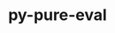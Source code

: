 ---
title: "py-pure-eval"
layout: cache
categories: [package, develop]
meta: {"versions": ["0.2.2"], "compilers": ["gcc@=11.1.0", "gcc@=11.4.0", "gcc@=9.4.0", "oneapi@=2024.0.0"], "oss": ["ubuntu20.04", "ubuntu22.04"], "platforms": ["linux"], "targets": ["neoverse_v1", "neoverse_v2", "ppc64le", "x86_64_v3"], "stacks": ["data-vis-sdk", "e4s", "e4s-neoverse-v2", "e4s-neoverse_v1", "e4s-oneapi", "e4s-power", "root"], "num_specs": 110, "num_specs_by_stack": {"root": 110, "e4s-power": 12, "data-vis-sdk": 10, "e4s-neoverse_v1": 10, "e4s-neoverse-v2": 12, "e4s": 24, "e4s-oneapi": 18}}
spec_details: [{"hash": "andh4ea77be4edgoxae3jz3a4yyzotce", "compiler": "gcc@=9.4.0", "versions": ["0.2.2"], "os": "ubuntu20.04", "platform": "linux", "target": "ppc64le", "variants": ["build_system=python_pip"], "stacks": ["root"], "size": "-", "tarball": "https://binaries.spack.io/develop/build_cache/linux-ubuntu20.04-ppc64le/gcc-9.4.0/py-pure-eval-0.2.2/linux-ubuntu20.04-ppc64le-gcc-9.4.0-py-pure-eval-0.2.2-andh4ea77be4edgoxae3jz3a4yyzotce.spack"}, {"hash": "hvs2ukcd5xhs7zqnqqlivwqkny4tekdb", "compiler": "gcc@=9.4.0", "versions": ["0.2.2"], "os": "ubuntu20.04", "platform": "linux", "target": "ppc64le", "variants": ["build_system=python_pip"], "stacks": ["root"], "size": "-", "tarball": "https://binaries.spack.io/develop/build_cache/linux-ubuntu20.04-ppc64le/gcc-9.4.0/py-pure-eval-0.2.2/linux-ubuntu20.04-ppc64le-gcc-9.4.0-py-pure-eval-0.2.2-hvs2ukcd5xhs7zqnqqlivwqkny4tekdb.spack"}, {"hash": "gyzafxsutiqauaqdiqutytygmgd2e4px", "compiler": "gcc@=9.4.0", "versions": ["0.2.2"], "os": "ubuntu20.04", "platform": "linux", "target": "ppc64le", "variants": ["build_system=python_pip"], "stacks": ["e4s-power", "root"], "size": "-", "tarball": "https://binaries.spack.io/develop/build_cache/linux-ubuntu20.04-ppc64le/gcc-9.4.0/py-pure-eval-0.2.2/linux-ubuntu20.04-ppc64le-gcc-9.4.0-py-pure-eval-0.2.2-gyzafxsutiqauaqdiqutytygmgd2e4px.spack"}, {"hash": "vsa35qowqzxswzwtxanofyqlc6q6x4zj", "compiler": "gcc@=9.4.0", "versions": ["0.2.2"], "os": "ubuntu20.04", "platform": "linux", "target": "ppc64le", "variants": ["build_system=python_pip"], "stacks": ["e4s-power", "root"], "size": "-", "tarball": "https://binaries.spack.io/develop/build_cache/linux-ubuntu20.04-ppc64le/gcc-9.4.0/py-pure-eval-0.2.2/linux-ubuntu20.04-ppc64le-gcc-9.4.0-py-pure-eval-0.2.2-vsa35qowqzxswzwtxanofyqlc6q6x4zj.spack"}, {"hash": "d7ejseso2rtu7r2chuy23ysksx5f5y3n", "compiler": "gcc@=9.4.0", "versions": ["0.2.2"], "os": "ubuntu20.04", "platform": "linux", "target": "ppc64le", "variants": ["build_system=python_pip"], "stacks": ["e4s-power", "root"], "size": "-", "tarball": "https://binaries.spack.io/develop/build_cache/linux-ubuntu20.04-ppc64le/gcc-9.4.0/py-pure-eval-0.2.2/linux-ubuntu20.04-ppc64le-gcc-9.4.0-py-pure-eval-0.2.2-d7ejseso2rtu7r2chuy23ysksx5f5y3n.spack"}, {"hash": "b4jbxnuywmiodvjos4tojwcwyltpw23f", "compiler": "gcc@=9.4.0", "versions": ["0.2.2"], "os": "ubuntu20.04", "platform": "linux", "target": "ppc64le", "variants": ["build_system=python_pip"], "stacks": ["root"], "size": "-", "tarball": "https://binaries.spack.io/develop/build_cache/linux-ubuntu20.04-ppc64le/gcc-9.4.0/py-pure-eval-0.2.2/linux-ubuntu20.04-ppc64le-gcc-9.4.0-py-pure-eval-0.2.2-b4jbxnuywmiodvjos4tojwcwyltpw23f.spack"}, {"hash": "7gbeqlu4wf3uya5rceqyanrdedb4mviw", "compiler": "gcc@=9.4.0", "versions": ["0.2.2"], "os": "ubuntu20.04", "platform": "linux", "target": "ppc64le", "variants": ["build_system=python_pip"], "stacks": ["e4s-power", "root"], "size": "-", "tarball": "https://binaries.spack.io/develop/build_cache/linux-ubuntu20.04-ppc64le/gcc-9.4.0/py-pure-eval-0.2.2/linux-ubuntu20.04-ppc64le-gcc-9.4.0-py-pure-eval-0.2.2-7gbeqlu4wf3uya5rceqyanrdedb4mviw.spack"}, {"hash": "5rt6scznrzqsiz6tv7l3oecaoeiyavv2", "compiler": "gcc@=9.4.0", "versions": ["0.2.2"], "os": "ubuntu20.04", "platform": "linux", "target": "ppc64le", "variants": ["build_system=python_pip"], "stacks": ["e4s-power", "root"], "size": "-", "tarball": "https://binaries.spack.io/develop/build_cache/linux-ubuntu20.04-ppc64le/gcc-9.4.0/py-pure-eval-0.2.2/linux-ubuntu20.04-ppc64le-gcc-9.4.0-py-pure-eval-0.2.2-5rt6scznrzqsiz6tv7l3oecaoeiyavv2.spack"}, {"hash": "vjtslucfd7wqynsrmn66iqqfd37hnbhe", "compiler": "gcc@=9.4.0", "versions": ["0.2.2"], "os": "ubuntu20.04", "platform": "linux", "target": "ppc64le", "variants": ["build_system=python_pip"], "stacks": ["e4s-power", "root"], "size": "-", "tarball": "https://binaries.spack.io/develop/build_cache/linux-ubuntu20.04-ppc64le/gcc-9.4.0/py-pure-eval-0.2.2/linux-ubuntu20.04-ppc64le-gcc-9.4.0-py-pure-eval-0.2.2-vjtslucfd7wqynsrmn66iqqfd37hnbhe.spack"}, {"hash": "ff2zj46t7e4vc2jtytk2f7x2dnin4im3", "compiler": "gcc@=9.4.0", "versions": ["0.2.2"], "os": "ubuntu20.04", "platform": "linux", "target": "ppc64le", "variants": ["build_system=python_pip"], "stacks": ["root"], "size": "-", "tarball": "https://binaries.spack.io/develop/build_cache/linux-ubuntu20.04-ppc64le/gcc-9.4.0/py-pure-eval-0.2.2/linux-ubuntu20.04-ppc64le-gcc-9.4.0-py-pure-eval-0.2.2-ff2zj46t7e4vc2jtytk2f7x2dnin4im3.spack"}, {"hash": "4nkoaidej7kzgimdhfknzarcosirmzwa", "compiler": "gcc@=9.4.0", "versions": ["0.2.2"], "os": "ubuntu20.04", "platform": "linux", "target": "ppc64le", "variants": ["build_system=python_pip"], "stacks": ["e4s-power", "root"], "size": "-", "tarball": "https://binaries.spack.io/develop/build_cache/linux-ubuntu20.04-ppc64le/gcc-9.4.0/py-pure-eval-0.2.2/linux-ubuntu20.04-ppc64le-gcc-9.4.0-py-pure-eval-0.2.2-4nkoaidej7kzgimdhfknzarcosirmzwa.spack"}, {"hash": "x435fgbqe5hyetahu2qzf3neajquhrp4", "compiler": "gcc@=9.4.0", "versions": ["0.2.2"], "os": "ubuntu20.04", "platform": "linux", "target": "ppc64le", "variants": ["build_system=python_pip"], "stacks": ["e4s-power", "root"], "size": "-", "tarball": "https://binaries.spack.io/develop/build_cache/linux-ubuntu20.04-ppc64le/gcc-9.4.0/py-pure-eval-0.2.2/linux-ubuntu20.04-ppc64le-gcc-9.4.0-py-pure-eval-0.2.2-x435fgbqe5hyetahu2qzf3neajquhrp4.spack"}, {"hash": "cdbnpoignw46evmpx3qocvpnh2ar7r4p", "compiler": "gcc@=9.4.0", "versions": ["0.2.2"], "os": "ubuntu20.04", "platform": "linux", "target": "ppc64le", "variants": ["build_system=python_pip"], "stacks": ["e4s-power", "root"], "size": "-", "tarball": "https://binaries.spack.io/develop/build_cache/linux-ubuntu20.04-ppc64le/gcc-9.4.0/py-pure-eval-0.2.2/linux-ubuntu20.04-ppc64le-gcc-9.4.0-py-pure-eval-0.2.2-cdbnpoignw46evmpx3qocvpnh2ar7r4p.spack"}, {"hash": "zi5em654ahkpfueu5s6mifq4xwgw7msf", "compiler": "gcc@=9.4.0", "versions": ["0.2.2"], "os": "ubuntu20.04", "platform": "linux", "target": "ppc64le", "variants": ["build_system=python_pip"], "stacks": ["e4s-power", "root"], "size": "-", "tarball": "https://binaries.spack.io/develop/build_cache/linux-ubuntu20.04-ppc64le/gcc-9.4.0/py-pure-eval-0.2.2/linux-ubuntu20.04-ppc64le-gcc-9.4.0-py-pure-eval-0.2.2-zi5em654ahkpfueu5s6mifq4xwgw7msf.spack"}, {"hash": "dga55i2fbmba6jkmgkbcwn5s3msfwryx", "compiler": "gcc@=9.4.0", "versions": ["0.2.2"], "os": "ubuntu20.04", "platform": "linux", "target": "ppc64le", "variants": ["build_system=python_pip"], "stacks": ["e4s-power", "root"], "size": "-", "tarball": "https://binaries.spack.io/develop/build_cache/linux-ubuntu20.04-ppc64le/gcc-9.4.0/py-pure-eval-0.2.2/linux-ubuntu20.04-ppc64le-gcc-9.4.0-py-pure-eval-0.2.2-dga55i2fbmba6jkmgkbcwn5s3msfwryx.spack"}, {"hash": "apguiwwbkbs7bz6vvxb6kzvj5mgppezl", "compiler": "gcc@=9.4.0", "versions": ["0.2.2"], "os": "ubuntu20.04", "platform": "linux", "target": "ppc64le", "variants": ["build_system=python_pip"], "stacks": ["e4s-power", "root"], "size": "-", "tarball": "https://binaries.spack.io/develop/build_cache/linux-ubuntu20.04-ppc64le/gcc-9.4.0/py-pure-eval-0.2.2/linux-ubuntu20.04-ppc64le-gcc-9.4.0-py-pure-eval-0.2.2-apguiwwbkbs7bz6vvxb6kzvj5mgppezl.spack"}, {"hash": "6a3ddtvgahcqtx5fsmkuqfmbfymsyxzn", "compiler": "gcc@=9.4.0", "versions": ["0.2.2"], "os": "ubuntu20.04", "platform": "linux", "target": "ppc64le", "variants": ["build_system=python_pip"], "stacks": ["root"], "size": "-", "tarball": "https://binaries.spack.io/develop/build_cache/linux-ubuntu20.04-ppc64le/gcc-9.4.0/py-pure-eval-0.2.2/linux-ubuntu20.04-ppc64le-gcc-9.4.0-py-pure-eval-0.2.2-6a3ddtvgahcqtx5fsmkuqfmbfymsyxzn.spack"}, {"hash": "dnzzgqiux2islv57jo2z2hl7f7nt6kri", "compiler": "gcc@=9.4.0", "versions": ["0.2.2"], "os": "ubuntu20.04", "platform": "linux", "target": "ppc64le", "variants": ["build_system=python_pip"], "stacks": ["root"], "size": "-", "tarball": "https://binaries.spack.io/develop/build_cache/linux-ubuntu20.04-ppc64le/gcc-9.4.0/py-pure-eval-0.2.2/linux-ubuntu20.04-ppc64le-gcc-9.4.0-py-pure-eval-0.2.2-dnzzgqiux2islv57jo2z2hl7f7nt6kri.spack"}, {"hash": "h72ziguegt4kho7datvpyx2w66emlbjv", "compiler": "gcc@=11.1.0", "versions": ["0.2.2"], "os": "ubuntu20.04", "platform": "linux", "target": "x86_64_v3", "variants": ["build_system=python_pip"], "stacks": ["root"], "size": "-", "tarball": "https://binaries.spack.io/develop/build_cache/linux-ubuntu20.04-x86_64_v3/gcc-11.1.0/py-pure-eval-0.2.2/linux-ubuntu20.04-x86_64_v3-gcc-11.1.0-py-pure-eval-0.2.2-h72ziguegt4kho7datvpyx2w66emlbjv.spack"}, {"hash": "yeynlpclxxz3ufpd4vdg2lbg56ycfapf", "compiler": "gcc@=11.1.0", "versions": ["0.2.2"], "os": "ubuntu20.04", "platform": "linux", "target": "x86_64_v3", "variants": ["build_system=python_pip"], "stacks": ["data-vis-sdk", "root"], "size": "-", "tarball": "https://binaries.spack.io/develop/build_cache/linux-ubuntu20.04-x86_64_v3/gcc-11.1.0/py-pure-eval-0.2.2/linux-ubuntu20.04-x86_64_v3-gcc-11.1.0-py-pure-eval-0.2.2-yeynlpclxxz3ufpd4vdg2lbg56ycfapf.spack"}, {"hash": "e5fisexwzqkatdu6asxbsy7nfscmofno", "compiler": "gcc@=11.1.0", "versions": ["0.2.2"], "os": "ubuntu20.04", "platform": "linux", "target": "x86_64_v3", "variants": ["build_system=python_pip"], "stacks": ["data-vis-sdk", "root"], "size": "-", "tarball": "https://binaries.spack.io/develop/build_cache/linux-ubuntu20.04-x86_64_v3/gcc-11.1.0/py-pure-eval-0.2.2/linux-ubuntu20.04-x86_64_v3-gcc-11.1.0-py-pure-eval-0.2.2-e5fisexwzqkatdu6asxbsy7nfscmofno.spack"}, {"hash": "tld5hhmznwjr6ohnebyw3mcdmw4wucru", "compiler": "gcc@=11.1.0", "versions": ["0.2.2"], "os": "ubuntu20.04", "platform": "linux", "target": "x86_64_v3", "variants": ["build_system=python_pip"], "stacks": ["data-vis-sdk", "root"], "size": "-", "tarball": "https://binaries.spack.io/develop/build_cache/linux-ubuntu20.04-x86_64_v3/gcc-11.1.0/py-pure-eval-0.2.2/linux-ubuntu20.04-x86_64_v3-gcc-11.1.0-py-pure-eval-0.2.2-tld5hhmznwjr6ohnebyw3mcdmw4wucru.spack"}, {"hash": "bd5maamwqug53ft3hzwvozojm37mdt4u", "compiler": "gcc@=11.1.0", "versions": ["0.2.2"], "os": "ubuntu20.04", "platform": "linux", "target": "x86_64_v3", "variants": ["build_system=python_pip"], "stacks": ["data-vis-sdk", "root"], "size": "-", "tarball": "https://binaries.spack.io/develop/build_cache/linux-ubuntu20.04-x86_64_v3/gcc-11.1.0/py-pure-eval-0.2.2/linux-ubuntu20.04-x86_64_v3-gcc-11.1.0-py-pure-eval-0.2.2-bd5maamwqug53ft3hzwvozojm37mdt4u.spack"}, {"hash": "sglo4d52ssjfse5xfcvslnp7vhgmn5nn", "compiler": "gcc@=11.1.0", "versions": ["0.2.2"], "os": "ubuntu20.04", "platform": "linux", "target": "x86_64_v3", "variants": ["build_system=python_pip"], "stacks": ["root"], "size": "-", "tarball": "https://binaries.spack.io/develop/build_cache/linux-ubuntu20.04-x86_64_v3/gcc-11.1.0/py-pure-eval-0.2.2/linux-ubuntu20.04-x86_64_v3-gcc-11.1.0-py-pure-eval-0.2.2-sglo4d52ssjfse5xfcvslnp7vhgmn5nn.spack"}, {"hash": "5tm7afeygw4lrylc7j5zemodfwayee7z", "compiler": "gcc@=11.1.0", "versions": ["0.2.2"], "os": "ubuntu20.04", "platform": "linux", "target": "x86_64_v3", "variants": ["build_system=python_pip"], "stacks": ["data-vis-sdk", "root"], "size": "-", "tarball": "https://binaries.spack.io/develop/build_cache/linux-ubuntu20.04-x86_64_v3/gcc-11.1.0/py-pure-eval-0.2.2/linux-ubuntu20.04-x86_64_v3-gcc-11.1.0-py-pure-eval-0.2.2-5tm7afeygw4lrylc7j5zemodfwayee7z.spack"}, {"hash": "4v5kj7te32tqq4sspbymvsfi3jw4qr2p", "compiler": "gcc@=11.1.0", "versions": ["0.2.2"], "os": "ubuntu20.04", "platform": "linux", "target": "x86_64_v3", "variants": ["build_system=python_pip"], "stacks": ["root"], "size": "-", "tarball": "https://binaries.spack.io/develop/build_cache/linux-ubuntu20.04-x86_64_v3/gcc-11.1.0/py-pure-eval-0.2.2/linux-ubuntu20.04-x86_64_v3-gcc-11.1.0-py-pure-eval-0.2.2-4v5kj7te32tqq4sspbymvsfi3jw4qr2p.spack"}, {"hash": "mcc7zjnolvm352ql6kj347uw4s7cqzw5", "compiler": "gcc@=11.1.0", "versions": ["0.2.2"], "os": "ubuntu20.04", "platform": "linux", "target": "x86_64_v3", "variants": ["build_system=python_pip"], "stacks": ["data-vis-sdk", "root"], "size": "-", "tarball": "https://binaries.spack.io/develop/build_cache/linux-ubuntu20.04-x86_64_v3/gcc-11.1.0/py-pure-eval-0.2.2/linux-ubuntu20.04-x86_64_v3-gcc-11.1.0-py-pure-eval-0.2.2-mcc7zjnolvm352ql6kj347uw4s7cqzw5.spack"}, {"hash": "lwxdj7mdpelt2yocbgxhsbzsznt6q5sa", "compiler": "gcc@=11.1.0", "versions": ["0.2.2"], "os": "ubuntu20.04", "platform": "linux", "target": "x86_64_v3", "variants": ["build_system=python_pip"], "stacks": ["data-vis-sdk", "root"], "size": "-", "tarball": "https://binaries.spack.io/develop/build_cache/linux-ubuntu20.04-x86_64_v3/gcc-11.1.0/py-pure-eval-0.2.2/linux-ubuntu20.04-x86_64_v3-gcc-11.1.0-py-pure-eval-0.2.2-lwxdj7mdpelt2yocbgxhsbzsznt6q5sa.spack"}, {"hash": "7dclvmppkwlshe5gmmtfwqtfyhinqq7i", "compiler": "gcc@=11.1.0", "versions": ["0.2.2"], "os": "ubuntu20.04", "platform": "linux", "target": "x86_64_v3", "variants": ["build_system=python_pip"], "stacks": ["data-vis-sdk", "root"], "size": "-", "tarball": "https://binaries.spack.io/develop/build_cache/linux-ubuntu20.04-x86_64_v3/gcc-11.1.0/py-pure-eval-0.2.2/linux-ubuntu20.04-x86_64_v3-gcc-11.1.0-py-pure-eval-0.2.2-7dclvmppkwlshe5gmmtfwqtfyhinqq7i.spack"}, {"hash": "ygluqr4geagdbqj6ckzwzfzgajrsk4fl", "compiler": "gcc@=11.1.0", "versions": ["0.2.2"], "os": "ubuntu20.04", "platform": "linux", "target": "x86_64_v3", "variants": ["build_system=python_pip"], "stacks": ["root"], "size": "-", "tarball": "https://binaries.spack.io/develop/build_cache/linux-ubuntu20.04-x86_64_v3/gcc-11.1.0/py-pure-eval-0.2.2/linux-ubuntu20.04-x86_64_v3-gcc-11.1.0-py-pure-eval-0.2.2-ygluqr4geagdbqj6ckzwzfzgajrsk4fl.spack"}, {"hash": "4bc5zudnzrjlt5ar6rdnsm262lccc74u", "compiler": "gcc@=11.1.0", "versions": ["0.2.2"], "os": "ubuntu20.04", "platform": "linux", "target": "x86_64_v3", "variants": ["build_system=python_pip"], "stacks": ["root"], "size": "-", "tarball": "https://binaries.spack.io/develop/build_cache/linux-ubuntu20.04-x86_64_v3/gcc-11.1.0/py-pure-eval-0.2.2/linux-ubuntu20.04-x86_64_v3-gcc-11.1.0-py-pure-eval-0.2.2-4bc5zudnzrjlt5ar6rdnsm262lccc74u.spack"}, {"hash": "xivh45eau4v2fx7hzalwucuszbsachoq", "compiler": "gcc@=11.1.0", "versions": ["0.2.2"], "os": "ubuntu20.04", "platform": "linux", "target": "x86_64_v3", "variants": ["build_system=python_pip"], "stacks": ["root"], "size": "-", "tarball": "https://binaries.spack.io/develop/build_cache/linux-ubuntu20.04-x86_64_v3/gcc-11.1.0/py-pure-eval-0.2.2/linux-ubuntu20.04-x86_64_v3-gcc-11.1.0-py-pure-eval-0.2.2-xivh45eau4v2fx7hzalwucuszbsachoq.spack"}, {"hash": "jzt3tjjwkztst3l3t4taj3hrbo6pv5sj", "compiler": "gcc@=11.1.0", "versions": ["0.2.2"], "os": "ubuntu20.04", "platform": "linux", "target": "x86_64_v3", "variants": ["build_system=python_pip"], "stacks": ["data-vis-sdk", "root"], "size": "-", "tarball": "https://binaries.spack.io/develop/build_cache/linux-ubuntu20.04-x86_64_v3/gcc-11.1.0/py-pure-eval-0.2.2/linux-ubuntu20.04-x86_64_v3-gcc-11.1.0-py-pure-eval-0.2.2-jzt3tjjwkztst3l3t4taj3hrbo6pv5sj.spack"}, {"hash": "vewtnvxrrxbk54usvnbe4zr2gxxq6ien", "compiler": "gcc@=11.1.0", "versions": ["0.2.2"], "os": "ubuntu20.04", "platform": "linux", "target": "x86_64_v3", "variants": ["build_system=python_pip"], "stacks": ["data-vis-sdk", "root"], "size": "-", "tarball": "https://binaries.spack.io/develop/build_cache/linux-ubuntu20.04-x86_64_v3/gcc-11.1.0/py-pure-eval-0.2.2/linux-ubuntu20.04-x86_64_v3-gcc-11.1.0-py-pure-eval-0.2.2-vewtnvxrrxbk54usvnbe4zr2gxxq6ien.spack"}, {"hash": "udu6oucaxew4iotafeelf5bqdujc3s4i", "compiler": "gcc@=11.4.0", "versions": ["0.2.2"], "os": "ubuntu22.04", "platform": "linux", "target": "neoverse_v1", "variants": ["build_system=python_pip"], "stacks": ["e4s-neoverse_v1", "root"], "size": "-", "tarball": "https://binaries.spack.io/develop/build_cache/linux-ubuntu22.04-neoverse_v1/gcc-11.4.0/py-pure-eval-0.2.2/linux-ubuntu22.04-neoverse_v1-gcc-11.4.0-py-pure-eval-0.2.2-udu6oucaxew4iotafeelf5bqdujc3s4i.spack"}, {"hash": "yu7qilesn6v27h2jiandhmlywqkc5n2w", "compiler": "gcc@=11.4.0", "versions": ["0.2.2"], "os": "ubuntu22.04", "platform": "linux", "target": "neoverse_v1", "variants": ["build_system=python_pip"], "stacks": ["root"], "size": "-", "tarball": "https://binaries.spack.io/develop/build_cache/linux-ubuntu22.04-neoverse_v1/gcc-11.4.0/py-pure-eval-0.2.2/linux-ubuntu22.04-neoverse_v1-gcc-11.4.0-py-pure-eval-0.2.2-yu7qilesn6v27h2jiandhmlywqkc5n2w.spack"}, {"hash": "7ytvmc6lqwkcdpvrv6l4hevxq5tg4byj", "compiler": "gcc@=11.4.0", "versions": ["0.2.2"], "os": "ubuntu22.04", "platform": "linux", "target": "neoverse_v1", "variants": ["build_system=python_pip"], "stacks": ["root"], "size": "-", "tarball": "https://binaries.spack.io/develop/build_cache/linux-ubuntu22.04-neoverse_v1/gcc-11.4.0/py-pure-eval-0.2.2/linux-ubuntu22.04-neoverse_v1-gcc-11.4.0-py-pure-eval-0.2.2-7ytvmc6lqwkcdpvrv6l4hevxq5tg4byj.spack"}, {"hash": "i3k2qmdwdw5wblnhbxcdj7emc3jjttdz", "compiler": "gcc@=11.4.0", "versions": ["0.2.2"], "os": "ubuntu22.04", "platform": "linux", "target": "neoverse_v1", "variants": ["build_system=python_pip"], "stacks": ["e4s-neoverse_v1", "root"], "size": "-", "tarball": "https://binaries.spack.io/develop/build_cache/linux-ubuntu22.04-neoverse_v1/gcc-11.4.0/py-pure-eval-0.2.2/linux-ubuntu22.04-neoverse_v1-gcc-11.4.0-py-pure-eval-0.2.2-i3k2qmdwdw5wblnhbxcdj7emc3jjttdz.spack"}, {"hash": "ym7llniowc47jsvb3t45nsnxa55ob6vc", "compiler": "gcc@=11.4.0", "versions": ["0.2.2"], "os": "ubuntu22.04", "platform": "linux", "target": "neoverse_v1", "variants": ["build_system=python_pip"], "stacks": ["e4s-neoverse_v1", "root"], "size": "-", "tarball": "https://binaries.spack.io/develop/build_cache/linux-ubuntu22.04-neoverse_v1/gcc-11.4.0/py-pure-eval-0.2.2/linux-ubuntu22.04-neoverse_v1-gcc-11.4.0-py-pure-eval-0.2.2-ym7llniowc47jsvb3t45nsnxa55ob6vc.spack"}, {"hash": "upqgtwtv7f2ydep23cog6bhg42grxeru", "compiler": "gcc@=11.4.0", "versions": ["0.2.2"], "os": "ubuntu22.04", "platform": "linux", "target": "neoverse_v1", "variants": ["build_system=python_pip"], "stacks": ["e4s-neoverse_v1", "root"], "size": "-", "tarball": "https://binaries.spack.io/develop/build_cache/linux-ubuntu22.04-neoverse_v1/gcc-11.4.0/py-pure-eval-0.2.2/linux-ubuntu22.04-neoverse_v1-gcc-11.4.0-py-pure-eval-0.2.2-upqgtwtv7f2ydep23cog6bhg42grxeru.spack"}, {"hash": "euxnpehzoxmnmu4uttd4kox4lyqejx55", "compiler": "gcc@=11.4.0", "versions": ["0.2.2"], "os": "ubuntu22.04", "platform": "linux", "target": "neoverse_v1", "variants": ["build_system=python_pip"], "stacks": ["root"], "size": "-", "tarball": "https://binaries.spack.io/develop/build_cache/linux-ubuntu22.04-neoverse_v1/gcc-11.4.0/py-pure-eval-0.2.2/linux-ubuntu22.04-neoverse_v1-gcc-11.4.0-py-pure-eval-0.2.2-euxnpehzoxmnmu4uttd4kox4lyqejx55.spack"}, {"hash": "dp4dln24ilcomtcswryqv2ssj2eysytg", "compiler": "gcc@=11.4.0", "versions": ["0.2.2"], "os": "ubuntu22.04", "platform": "linux", "target": "neoverse_v1", "variants": ["build_system=python_pip"], "stacks": ["e4s-neoverse_v1", "root"], "size": "-", "tarball": "https://binaries.spack.io/develop/build_cache/linux-ubuntu22.04-neoverse_v1/gcc-11.4.0/py-pure-eval-0.2.2/linux-ubuntu22.04-neoverse_v1-gcc-11.4.0-py-pure-eval-0.2.2-dp4dln24ilcomtcswryqv2ssj2eysytg.spack"}, {"hash": "oxcew4cjwdpomtkpbhng76wpnvttvbyb", "compiler": "gcc@=11.4.0", "versions": ["0.2.2"], "os": "ubuntu22.04", "platform": "linux", "target": "neoverse_v1", "variants": ["build_system=python_pip"], "stacks": ["e4s-neoverse_v1", "root"], "size": "-", "tarball": "https://binaries.spack.io/develop/build_cache/linux-ubuntu22.04-neoverse_v1/gcc-11.4.0/py-pure-eval-0.2.2/linux-ubuntu22.04-neoverse_v1-gcc-11.4.0-py-pure-eval-0.2.2-oxcew4cjwdpomtkpbhng76wpnvttvbyb.spack"}, {"hash": "kjrxauvfkwsjqs3beykd3m2fpi4aj4sa", "compiler": "gcc@=11.4.0", "versions": ["0.2.2"], "os": "ubuntu22.04", "platform": "linux", "target": "neoverse_v1", "variants": ["build_system=python_pip"], "stacks": ["e4s-neoverse_v1", "root"], "size": "-", "tarball": "https://binaries.spack.io/develop/build_cache/linux-ubuntu22.04-neoverse_v1/gcc-11.4.0/py-pure-eval-0.2.2/linux-ubuntu22.04-neoverse_v1-gcc-11.4.0-py-pure-eval-0.2.2-kjrxauvfkwsjqs3beykd3m2fpi4aj4sa.spack"}, {"hash": "dtbmils4ny55qdin7mf5jzcaqo3xj4li", "compiler": "gcc@=11.4.0", "versions": ["0.2.2"], "os": "ubuntu22.04", "platform": "linux", "target": "neoverse_v1", "variants": ["build_system=python_pip"], "stacks": ["e4s-neoverse_v1", "root"], "size": "-", "tarball": "https://binaries.spack.io/develop/build_cache/linux-ubuntu22.04-neoverse_v1/gcc-11.4.0/py-pure-eval-0.2.2/linux-ubuntu22.04-neoverse_v1-gcc-11.4.0-py-pure-eval-0.2.2-dtbmils4ny55qdin7mf5jzcaqo3xj4li.spack"}, {"hash": "nx2ufpwvnncte7gjsotjgc7nk3ybsq3p", "compiler": "gcc@=11.4.0", "versions": ["0.2.2"], "os": "ubuntu22.04", "platform": "linux", "target": "neoverse_v1", "variants": ["build_system=python_pip"], "stacks": ["e4s-neoverse_v1", "root"], "size": "-", "tarball": "https://binaries.spack.io/develop/build_cache/linux-ubuntu22.04-neoverse_v1/gcc-11.4.0/py-pure-eval-0.2.2/linux-ubuntu22.04-neoverse_v1-gcc-11.4.0-py-pure-eval-0.2.2-nx2ufpwvnncte7gjsotjgc7nk3ybsq3p.spack"}, {"hash": "7cbgxzjnuuxojnbqzn53golpgkzpkxij", "compiler": "gcc@=11.4.0", "versions": ["0.2.2"], "os": "ubuntu22.04", "platform": "linux", "target": "neoverse_v1", "variants": ["build_system=python_pip"], "stacks": ["root"], "size": "-", "tarball": "https://binaries.spack.io/develop/build_cache/linux-ubuntu22.04-neoverse_v1/gcc-11.4.0/py-pure-eval-0.2.2/linux-ubuntu22.04-neoverse_v1-gcc-11.4.0-py-pure-eval-0.2.2-7cbgxzjnuuxojnbqzn53golpgkzpkxij.spack"}, {"hash": "a3re5fe77pvxw42l7vpgv3chdr27lxp6", "compiler": "gcc@=11.4.0", "versions": ["0.2.2"], "os": "ubuntu22.04", "platform": "linux", "target": "neoverse_v1", "variants": ["build_system=python_pip"], "stacks": ["root"], "size": "-", "tarball": "https://binaries.spack.io/develop/build_cache/linux-ubuntu22.04-neoverse_v1/gcc-11.4.0/py-pure-eval-0.2.2/linux-ubuntu22.04-neoverse_v1-gcc-11.4.0-py-pure-eval-0.2.2-a3re5fe77pvxw42l7vpgv3chdr27lxp6.spack"}, {"hash": "zzc7bdneutgbtacytkxayllchin63sku", "compiler": "gcc@=11.4.0", "versions": ["0.2.2"], "os": "ubuntu22.04", "platform": "linux", "target": "neoverse_v1", "variants": ["build_system=python_pip"], "stacks": ["e4s-neoverse_v1", "root"], "size": "-", "tarball": "https://binaries.spack.io/develop/build_cache/linux-ubuntu22.04-neoverse_v1/gcc-11.4.0/py-pure-eval-0.2.2/linux-ubuntu22.04-neoverse_v1-gcc-11.4.0-py-pure-eval-0.2.2-zzc7bdneutgbtacytkxayllchin63sku.spack"}, {"hash": "egdt5fn6cx7ht5z772mksdnf36fypwng", "compiler": "gcc@=11.4.0", "versions": ["0.2.2"], "os": "ubuntu22.04", "platform": "linux", "target": "neoverse_v1", "variants": ["build_system=python_pip"], "stacks": ["root"], "size": "-", "tarball": "https://binaries.spack.io/develop/build_cache/linux-ubuntu22.04-neoverse_v1/gcc-11.4.0/py-pure-eval-0.2.2/linux-ubuntu22.04-neoverse_v1-gcc-11.4.0-py-pure-eval-0.2.2-egdt5fn6cx7ht5z772mksdnf36fypwng.spack"}, {"hash": "gvn3sibdc6ssoprentqbckfca6xj5dtn", "compiler": "gcc@=11.4.0", "versions": ["0.2.2"], "os": "ubuntu22.04", "platform": "linux", "target": "neoverse_v2", "variants": ["build_system=python_pip"], "stacks": ["e4s-neoverse-v2", "root"], "size": "-", "tarball": "https://binaries.spack.io/develop/build_cache/linux-ubuntu22.04-neoverse_v2/gcc-11.4.0/py-pure-eval-0.2.2/linux-ubuntu22.04-neoverse_v2-gcc-11.4.0-py-pure-eval-0.2.2-gvn3sibdc6ssoprentqbckfca6xj5dtn.spack"}, {"hash": "e32h6lurh45qie65pxs4h2iiq4v6bvwu", "compiler": "gcc@=11.4.0", "versions": ["0.2.2"], "os": "ubuntu22.04", "platform": "linux", "target": "neoverse_v2", "variants": ["build_system=python_pip"], "stacks": ["e4s-neoverse-v2", "root"], "size": "-", "tarball": "https://binaries.spack.io/develop/build_cache/linux-ubuntu22.04-neoverse_v2/gcc-11.4.0/py-pure-eval-0.2.2/linux-ubuntu22.04-neoverse_v2-gcc-11.4.0-py-pure-eval-0.2.2-e32h6lurh45qie65pxs4h2iiq4v6bvwu.spack"}, {"hash": "3w7htp5txna2l565humnim2way4z7bm3", "compiler": "gcc@=11.4.0", "versions": ["0.2.2"], "os": "ubuntu22.04", "platform": "linux", "target": "neoverse_v2", "variants": ["build_system=python_pip"], "stacks": ["e4s-neoverse-v2", "root"], "size": "-", "tarball": "https://binaries.spack.io/develop/build_cache/linux-ubuntu22.04-neoverse_v2/gcc-11.4.0/py-pure-eval-0.2.2/linux-ubuntu22.04-neoverse_v2-gcc-11.4.0-py-pure-eval-0.2.2-3w7htp5txna2l565humnim2way4z7bm3.spack"}, {"hash": "g45cbyqf2l4zrxmj5ckg4elwk7kkj7k5", "compiler": "gcc@=11.4.0", "versions": ["0.2.2"], "os": "ubuntu22.04", "platform": "linux", "target": "neoverse_v2", "variants": ["build_system=python_pip"], "stacks": ["e4s-neoverse-v2", "root"], "size": "-", "tarball": "https://binaries.spack.io/develop/build_cache/linux-ubuntu22.04-neoverse_v2/gcc-11.4.0/py-pure-eval-0.2.2/linux-ubuntu22.04-neoverse_v2-gcc-11.4.0-py-pure-eval-0.2.2-g45cbyqf2l4zrxmj5ckg4elwk7kkj7k5.spack"}, {"hash": "dmbckkyhui7ikwp7kk6j6h3mlg5hufmh", "compiler": "gcc@=11.4.0", "versions": ["0.2.2"], "os": "ubuntu22.04", "platform": "linux", "target": "neoverse_v2", "variants": ["build_system=python_pip"], "stacks": ["e4s-neoverse-v2", "root"], "size": "-", "tarball": "https://binaries.spack.io/develop/build_cache/linux-ubuntu22.04-neoverse_v2/gcc-11.4.0/py-pure-eval-0.2.2/linux-ubuntu22.04-neoverse_v2-gcc-11.4.0-py-pure-eval-0.2.2-dmbckkyhui7ikwp7kk6j6h3mlg5hufmh.spack"}, {"hash": "bhd65qdptf2h67lml2nfo4kyjvok7xqo", "compiler": "gcc@=11.4.0", "versions": ["0.2.2"], "os": "ubuntu22.04", "platform": "linux", "target": "neoverse_v2", "variants": ["build_system=python_pip"], "stacks": ["e4s-neoverse-v2", "root"], "size": "-", "tarball": "https://binaries.spack.io/develop/build_cache/linux-ubuntu22.04-neoverse_v2/gcc-11.4.0/py-pure-eval-0.2.2/linux-ubuntu22.04-neoverse_v2-gcc-11.4.0-py-pure-eval-0.2.2-bhd65qdptf2h67lml2nfo4kyjvok7xqo.spack"}, {"hash": "fxhciwyig76htt2cjxhec6j4xgi3vclh", "compiler": "gcc@=11.4.0", "versions": ["0.2.2"], "os": "ubuntu22.04", "platform": "linux", "target": "neoverse_v2", "variants": ["build_system=python_pip"], "stacks": ["root"], "size": "-", "tarball": "https://binaries.spack.io/develop/build_cache/linux-ubuntu22.04-neoverse_v2/gcc-11.4.0/py-pure-eval-0.2.2/linux-ubuntu22.04-neoverse_v2-gcc-11.4.0-py-pure-eval-0.2.2-fxhciwyig76htt2cjxhec6j4xgi3vclh.spack"}, {"hash": "gklcunr6pldmcj5rxfwwp622nkniay57", "compiler": "gcc@=11.4.0", "versions": ["0.2.2"], "os": "ubuntu22.04", "platform": "linux", "target": "neoverse_v2", "variants": ["build_system=python_pip"], "stacks": ["root"], "size": "-", "tarball": "https://binaries.spack.io/develop/build_cache/linux-ubuntu22.04-neoverse_v2/gcc-11.4.0/py-pure-eval-0.2.2/linux-ubuntu22.04-neoverse_v2-gcc-11.4.0-py-pure-eval-0.2.2-gklcunr6pldmcj5rxfwwp622nkniay57.spack"}, {"hash": "t3sqquxnwek4ld7seouri6f4vbbylk3n", "compiler": "gcc@=11.4.0", "versions": ["0.2.2"], "os": "ubuntu22.04", "platform": "linux", "target": "neoverse_v2", "variants": ["build_system=python_pip"], "stacks": ["root"], "size": "-", "tarball": "https://binaries.spack.io/develop/build_cache/linux-ubuntu22.04-neoverse_v2/gcc-11.4.0/py-pure-eval-0.2.2/linux-ubuntu22.04-neoverse_v2-gcc-11.4.0-py-pure-eval-0.2.2-t3sqquxnwek4ld7seouri6f4vbbylk3n.spack"}, {"hash": "6y73wtm36kkfusq2xxfumu2i5ond3q37", "compiler": "gcc@=11.4.0", "versions": ["0.2.2"], "os": "ubuntu22.04", "platform": "linux", "target": "neoverse_v2", "variants": ["build_system=python_pip"], "stacks": ["e4s-neoverse-v2", "root"], "size": "-", "tarball": "https://binaries.spack.io/develop/build_cache/linux-ubuntu22.04-neoverse_v2/gcc-11.4.0/py-pure-eval-0.2.2/linux-ubuntu22.04-neoverse_v2-gcc-11.4.0-py-pure-eval-0.2.2-6y73wtm36kkfusq2xxfumu2i5ond3q37.spack"}, {"hash": "uvb4ybz7546g6ev5cxngspqy7w4rwcwp", "compiler": "gcc@=11.4.0", "versions": ["0.2.2"], "os": "ubuntu22.04", "platform": "linux", "target": "neoverse_v2", "variants": ["build_system=python_pip"], "stacks": ["e4s-neoverse-v2", "root"], "size": "-", "tarball": "https://binaries.spack.io/develop/build_cache/linux-ubuntu22.04-neoverse_v2/gcc-11.4.0/py-pure-eval-0.2.2/linux-ubuntu22.04-neoverse_v2-gcc-11.4.0-py-pure-eval-0.2.2-uvb4ybz7546g6ev5cxngspqy7w4rwcwp.spack"}, {"hash": "cczbo3fadum632trhcldhgp5op4277t3", "compiler": "gcc@=11.4.0", "versions": ["0.2.2"], "os": "ubuntu22.04", "platform": "linux", "target": "neoverse_v2", "variants": ["build_system=python_pip"], "stacks": ["e4s-neoverse-v2", "root"], "size": "-", "tarball": "https://binaries.spack.io/develop/build_cache/linux-ubuntu22.04-neoverse_v2/gcc-11.4.0/py-pure-eval-0.2.2/linux-ubuntu22.04-neoverse_v2-gcc-11.4.0-py-pure-eval-0.2.2-cczbo3fadum632trhcldhgp5op4277t3.spack"}, {"hash": "gn7lpwlggnkzzjmb6wxvgotryxmxyxwk", "compiler": "gcc@=11.4.0", "versions": ["0.2.2"], "os": "ubuntu22.04", "platform": "linux", "target": "neoverse_v2", "variants": ["build_system=python_pip"], "stacks": ["root"], "size": "-", "tarball": "https://binaries.spack.io/develop/build_cache/linux-ubuntu22.04-neoverse_v2/gcc-11.4.0/py-pure-eval-0.2.2/linux-ubuntu22.04-neoverse_v2-gcc-11.4.0-py-pure-eval-0.2.2-gn7lpwlggnkzzjmb6wxvgotryxmxyxwk.spack"}, {"hash": "dybwn46ggnf6k332g6aixhgqzuqwjec2", "compiler": "gcc@=11.4.0", "versions": ["0.2.2"], "os": "ubuntu22.04", "platform": "linux", "target": "neoverse_v2", "variants": ["build_system=python_pip"], "stacks": ["e4s-neoverse-v2", "root"], "size": "-", "tarball": "https://binaries.spack.io/develop/build_cache/linux-ubuntu22.04-neoverse_v2/gcc-11.4.0/py-pure-eval-0.2.2/linux-ubuntu22.04-neoverse_v2-gcc-11.4.0-py-pure-eval-0.2.2-dybwn46ggnf6k332g6aixhgqzuqwjec2.spack"}, {"hash": "mzekq6c5t2cipgwc5lmhbq75lpiysxet", "compiler": "gcc@=11.4.0", "versions": ["0.2.2"], "os": "ubuntu22.04", "platform": "linux", "target": "neoverse_v2", "variants": ["build_system=python_pip"], "stacks": ["e4s-neoverse-v2", "root"], "size": "-", "tarball": "https://binaries.spack.io/develop/build_cache/linux-ubuntu22.04-neoverse_v2/gcc-11.4.0/py-pure-eval-0.2.2/linux-ubuntu22.04-neoverse_v2-gcc-11.4.0-py-pure-eval-0.2.2-mzekq6c5t2cipgwc5lmhbq75lpiysxet.spack"}, {"hash": "tgiyjn7ukqtjwyaacqffueybuinthlyn", "compiler": "gcc@=11.4.0", "versions": ["0.2.2"], "os": "ubuntu22.04", "platform": "linux", "target": "neoverse_v2", "variants": ["build_system=python_pip"], "stacks": ["e4s-neoverse-v2", "root"], "size": "-", "tarball": "https://binaries.spack.io/develop/build_cache/linux-ubuntu22.04-neoverse_v2/gcc-11.4.0/py-pure-eval-0.2.2/linux-ubuntu22.04-neoverse_v2-gcc-11.4.0-py-pure-eval-0.2.2-tgiyjn7ukqtjwyaacqffueybuinthlyn.spack"}, {"hash": "l7bfmukxnmbbg7urjyq7v3dqf3w5cl5g", "compiler": "gcc@=11.4.0", "versions": ["0.2.2"], "os": "ubuntu22.04", "platform": "linux", "target": "neoverse_v2", "variants": ["build_system=python_pip"], "stacks": ["root"], "size": "-", "tarball": "https://binaries.spack.io/develop/build_cache/linux-ubuntu22.04-neoverse_v2/gcc-11.4.0/py-pure-eval-0.2.2/linux-ubuntu22.04-neoverse_v2-gcc-11.4.0-py-pure-eval-0.2.2-l7bfmukxnmbbg7urjyq7v3dqf3w5cl5g.spack"}, {"hash": "cynmm4tx4mwozwkweanztomky6hcseey", "compiler": "gcc@=11.4.0", "versions": ["0.2.2"], "os": "ubuntu22.04", "platform": "linux", "target": "neoverse_v2", "variants": ["build_system=python_pip"], "stacks": ["root"], "size": "-", "tarball": "https://binaries.spack.io/develop/build_cache/linux-ubuntu22.04-neoverse_v2/gcc-11.4.0/py-pure-eval-0.2.2/linux-ubuntu22.04-neoverse_v2-gcc-11.4.0-py-pure-eval-0.2.2-cynmm4tx4mwozwkweanztomky6hcseey.spack"}, {"hash": "yxa7bqjljslwdx6exlwpss4f457mdduh", "compiler": "gcc@=11.4.0", "versions": ["0.2.2"], "os": "ubuntu22.04", "platform": "linux", "target": "x86_64_v3", "variants": ["build_system=python_pip"], "stacks": ["e4s", "root"], "size": "-", "tarball": "https://binaries.spack.io/develop/build_cache/linux-ubuntu22.04-x86_64_v3/gcc-11.4.0/py-pure-eval-0.2.2/linux-ubuntu22.04-x86_64_v3-gcc-11.4.0-py-pure-eval-0.2.2-yxa7bqjljslwdx6exlwpss4f457mdduh.spack"}, {"hash": "dyb5xanvoikgkpzvalkzk5qxd4bmiolc", "compiler": "gcc@=11.4.0", "versions": ["0.2.2"], "os": "ubuntu22.04", "platform": "linux", "target": "x86_64_v3", "variants": ["build_system=python_pip"], "stacks": ["e4s", "root"], "size": "-", "tarball": "https://binaries.spack.io/develop/build_cache/linux-ubuntu22.04-x86_64_v3/gcc-11.4.0/py-pure-eval-0.2.2/linux-ubuntu22.04-x86_64_v3-gcc-11.4.0-py-pure-eval-0.2.2-dyb5xanvoikgkpzvalkzk5qxd4bmiolc.spack"}, {"hash": "azmjzizpszy7akrghxu4ttemotl4ugo3", "compiler": "gcc@=11.4.0", "versions": ["0.2.2"], "os": "ubuntu22.04", "platform": "linux", "target": "x86_64_v3", "variants": ["build_system=python_pip"], "stacks": ["e4s", "root"], "size": "-", "tarball": "https://binaries.spack.io/develop/build_cache/linux-ubuntu22.04-x86_64_v3/gcc-11.4.0/py-pure-eval-0.2.2/linux-ubuntu22.04-x86_64_v3-gcc-11.4.0-py-pure-eval-0.2.2-azmjzizpszy7akrghxu4ttemotl4ugo3.spack"}, {"hash": "wwynt5wpvj53jworyg64lnu5h7n3mpb7", "compiler": "gcc@=11.4.0", "versions": ["0.2.2"], "os": "ubuntu22.04", "platform": "linux", "target": "x86_64_v3", "variants": ["build_system=python_pip"], "stacks": ["e4s", "root"], "size": "-", "tarball": "https://binaries.spack.io/develop/build_cache/linux-ubuntu22.04-x86_64_v3/gcc-11.4.0/py-pure-eval-0.2.2/linux-ubuntu22.04-x86_64_v3-gcc-11.4.0-py-pure-eval-0.2.2-wwynt5wpvj53jworyg64lnu5h7n3mpb7.spack"}, {"hash": "vjzfb4jpn62vbtgcxvtdzos6w6k53m2z", "compiler": "gcc@=11.4.0", "versions": ["0.2.2"], "os": "ubuntu22.04", "platform": "linux", "target": "x86_64_v3", "variants": ["build_system=python_pip"], "stacks": ["e4s", "root"], "size": "-", "tarball": "https://binaries.spack.io/develop/build_cache/linux-ubuntu22.04-x86_64_v3/gcc-11.4.0/py-pure-eval-0.2.2/linux-ubuntu22.04-x86_64_v3-gcc-11.4.0-py-pure-eval-0.2.2-vjzfb4jpn62vbtgcxvtdzos6w6k53m2z.spack"}, {"hash": "jf7lyuc2sugj6f3svrqd4rs5dv2pom23", "compiler": "gcc@=11.4.0", "versions": ["0.2.2"], "os": "ubuntu22.04", "platform": "linux", "target": "x86_64_v3", "variants": ["build_system=python_pip"], "stacks": ["e4s", "root"], "size": "-", "tarball": "https://binaries.spack.io/develop/build_cache/linux-ubuntu22.04-x86_64_v3/gcc-11.4.0/py-pure-eval-0.2.2/linux-ubuntu22.04-x86_64_v3-gcc-11.4.0-py-pure-eval-0.2.2-jf7lyuc2sugj6f3svrqd4rs5dv2pom23.spack"}, {"hash": "pqkzimdq4nlv4ky4bgblcgdcjggqbs3s", "compiler": "gcc@=11.4.0", "versions": ["0.2.2"], "os": "ubuntu22.04", "platform": "linux", "target": "x86_64_v3", "variants": ["build_system=python_pip"], "stacks": ["e4s", "root"], "size": "-", "tarball": "https://binaries.spack.io/develop/build_cache/linux-ubuntu22.04-x86_64_v3/gcc-11.4.0/py-pure-eval-0.2.2/linux-ubuntu22.04-x86_64_v3-gcc-11.4.0-py-pure-eval-0.2.2-pqkzimdq4nlv4ky4bgblcgdcjggqbs3s.spack"}, {"hash": "wlrravjvxp7y742ec26kd36r4itzi2tg", "compiler": "gcc@=11.4.0", "versions": ["0.2.2"], "os": "ubuntu22.04", "platform": "linux", "target": "x86_64_v3", "variants": ["build_system=python_pip"], "stacks": ["e4s", "root"], "size": "-", "tarball": "https://binaries.spack.io/develop/build_cache/linux-ubuntu22.04-x86_64_v3/gcc-11.4.0/py-pure-eval-0.2.2/linux-ubuntu22.04-x86_64_v3-gcc-11.4.0-py-pure-eval-0.2.2-wlrravjvxp7y742ec26kd36r4itzi2tg.spack"}, {"hash": "wiiapsifhmbquj6a5ecemn3sopvieuli", "compiler": "gcc@=11.4.0", "versions": ["0.2.2"], "os": "ubuntu22.04", "platform": "linux", "target": "x86_64_v3", "variants": ["build_system=python_pip"], "stacks": ["e4s", "root"], "size": "-", "tarball": "https://binaries.spack.io/develop/build_cache/linux-ubuntu22.04-x86_64_v3/gcc-11.4.0/py-pure-eval-0.2.2/linux-ubuntu22.04-x86_64_v3-gcc-11.4.0-py-pure-eval-0.2.2-wiiapsifhmbquj6a5ecemn3sopvieuli.spack"}, {"hash": "fhnuw7dtemubbp64adzanqp6iouxl3oa", "compiler": "gcc@=11.4.0", "versions": ["0.2.2"], "os": "ubuntu22.04", "platform": "linux", "target": "x86_64_v3", "variants": ["build_system=python_pip"], "stacks": ["e4s", "root"], "size": "-", "tarball": "https://binaries.spack.io/develop/build_cache/linux-ubuntu22.04-x86_64_v3/gcc-11.4.0/py-pure-eval-0.2.2/linux-ubuntu22.04-x86_64_v3-gcc-11.4.0-py-pure-eval-0.2.2-fhnuw7dtemubbp64adzanqp6iouxl3oa.spack"}, {"hash": "5gshlj3pcpcbcynqeiqd3k35pqx72x2t", "compiler": "gcc@=11.4.0", "versions": ["0.2.2"], "os": "ubuntu22.04", "platform": "linux", "target": "x86_64_v3", "variants": ["build_system=python_pip"], "stacks": ["e4s", "root"], "size": "-", "tarball": "https://binaries.spack.io/develop/build_cache/linux-ubuntu22.04-x86_64_v3/gcc-11.4.0/py-pure-eval-0.2.2/linux-ubuntu22.04-x86_64_v3-gcc-11.4.0-py-pure-eval-0.2.2-5gshlj3pcpcbcynqeiqd3k35pqx72x2t.spack"}, {"hash": "lzvvp2pjr47rrtkbmfonvvov2whmqyd5", "compiler": "gcc@=11.4.0", "versions": ["0.2.2"], "os": "ubuntu22.04", "platform": "linux", "target": "x86_64_v3", "variants": ["build_system=python_pip"], "stacks": ["e4s", "root"], "size": "-", "tarball": "https://binaries.spack.io/develop/build_cache/linux-ubuntu22.04-x86_64_v3/gcc-11.4.0/py-pure-eval-0.2.2/linux-ubuntu22.04-x86_64_v3-gcc-11.4.0-py-pure-eval-0.2.2-lzvvp2pjr47rrtkbmfonvvov2whmqyd5.spack"}, {"hash": "d3ezpsqpzqqejky3yklr6e4kpggqmvhu", "compiler": "gcc@=11.4.0", "versions": ["0.2.2"], "os": "ubuntu22.04", "platform": "linux", "target": "x86_64_v3", "variants": ["build_system=python_pip"], "stacks": ["e4s", "root"], "size": "-", "tarball": "https://binaries.spack.io/develop/build_cache/linux-ubuntu22.04-x86_64_v3/gcc-11.4.0/py-pure-eval-0.2.2/linux-ubuntu22.04-x86_64_v3-gcc-11.4.0-py-pure-eval-0.2.2-d3ezpsqpzqqejky3yklr6e4kpggqmvhu.spack"}, {"hash": "zermq2ft3g37ow5cipofvsjgtpf5jzrx", "compiler": "gcc@=11.4.0", "versions": ["0.2.2"], "os": "ubuntu22.04", "platform": "linux", "target": "x86_64_v3", "variants": ["build_system=python_pip"], "stacks": ["e4s", "root"], "size": "-", "tarball": "https://binaries.spack.io/develop/build_cache/linux-ubuntu22.04-x86_64_v3/gcc-11.4.0/py-pure-eval-0.2.2/linux-ubuntu22.04-x86_64_v3-gcc-11.4.0-py-pure-eval-0.2.2-zermq2ft3g37ow5cipofvsjgtpf5jzrx.spack"}, {"hash": "5ov4nizhxffxhe3du5iadzy3bwq77zxc", "compiler": "gcc@=11.4.0", "versions": ["0.2.2"], "os": "ubuntu22.04", "platform": "linux", "target": "x86_64_v3", "variants": ["build_system=python_pip"], "stacks": ["e4s", "root"], "size": "-", "tarball": "https://binaries.spack.io/develop/build_cache/linux-ubuntu22.04-x86_64_v3/gcc-11.4.0/py-pure-eval-0.2.2/linux-ubuntu22.04-x86_64_v3-gcc-11.4.0-py-pure-eval-0.2.2-5ov4nizhxffxhe3du5iadzy3bwq77zxc.spack"}, {"hash": "appag65be7qc6dpcwn55payz4nbanw6q", "compiler": "gcc@=11.4.0", "versions": ["0.2.2"], "os": "ubuntu22.04", "platform": "linux", "target": "x86_64_v3", "variants": ["build_system=python_pip"], "stacks": ["e4s", "root"], "size": "-", "tarball": "https://binaries.spack.io/develop/build_cache/linux-ubuntu22.04-x86_64_v3/gcc-11.4.0/py-pure-eval-0.2.2/linux-ubuntu22.04-x86_64_v3-gcc-11.4.0-py-pure-eval-0.2.2-appag65be7qc6dpcwn55payz4nbanw6q.spack"}, {"hash": "a5os54cyyjndoqpqsv2hh6oqcik6s232", "compiler": "gcc@=11.4.0", "versions": ["0.2.2"], "os": "ubuntu22.04", "platform": "linux", "target": "x86_64_v3", "variants": ["build_system=python_pip"], "stacks": ["e4s", "root"], "size": "-", "tarball": "https://binaries.spack.io/develop/build_cache/linux-ubuntu22.04-x86_64_v3/gcc-11.4.0/py-pure-eval-0.2.2/linux-ubuntu22.04-x86_64_v3-gcc-11.4.0-py-pure-eval-0.2.2-a5os54cyyjndoqpqsv2hh6oqcik6s232.spack"}, {"hash": "gs3khmzlysgc5wro3nnvoqnoye7vdmec", "compiler": "gcc@=11.4.0", "versions": ["0.2.2"], "os": "ubuntu22.04", "platform": "linux", "target": "x86_64_v3", "variants": ["build_system=python_pip"], "stacks": ["e4s", "root"], "size": "-", "tarball": "https://binaries.spack.io/develop/build_cache/linux-ubuntu22.04-x86_64_v3/gcc-11.4.0/py-pure-eval-0.2.2/linux-ubuntu22.04-x86_64_v3-gcc-11.4.0-py-pure-eval-0.2.2-gs3khmzlysgc5wro3nnvoqnoye7vdmec.spack"}, {"hash": "7doilcmfd6ry2obbxcyzhzfmnad3yi2l", "compiler": "gcc@=11.4.0", "versions": ["0.2.2"], "os": "ubuntu22.04", "platform": "linux", "target": "x86_64_v3", "variants": ["build_system=python_pip"], "stacks": ["e4s", "root"], "size": "-", "tarball": "https://binaries.spack.io/develop/build_cache/linux-ubuntu22.04-x86_64_v3/gcc-11.4.0/py-pure-eval-0.2.2/linux-ubuntu22.04-x86_64_v3-gcc-11.4.0-py-pure-eval-0.2.2-7doilcmfd6ry2obbxcyzhzfmnad3yi2l.spack"}, {"hash": "ggifxgky7qtdzbei2afrjtigbyt5sj6b", "compiler": "gcc@=11.4.0", "versions": ["0.2.2"], "os": "ubuntu22.04", "platform": "linux", "target": "x86_64_v3", "variants": ["build_system=python_pip"], "stacks": ["e4s", "root"], "size": "-", "tarball": "https://binaries.spack.io/develop/build_cache/linux-ubuntu22.04-x86_64_v3/gcc-11.4.0/py-pure-eval-0.2.2/linux-ubuntu22.04-x86_64_v3-gcc-11.4.0-py-pure-eval-0.2.2-ggifxgky7qtdzbei2afrjtigbyt5sj6b.spack"}, {"hash": "aqzt7ivdhstlqx6hasofsju4ig6d4fex", "compiler": "gcc@=11.4.0", "versions": ["0.2.2"], "os": "ubuntu22.04", "platform": "linux", "target": "x86_64_v3", "variants": ["build_system=python_pip"], "stacks": ["e4s", "root"], "size": "-", "tarball": "https://binaries.spack.io/develop/build_cache/linux-ubuntu22.04-x86_64_v3/gcc-11.4.0/py-pure-eval-0.2.2/linux-ubuntu22.04-x86_64_v3-gcc-11.4.0-py-pure-eval-0.2.2-aqzt7ivdhstlqx6hasofsju4ig6d4fex.spack"}, {"hash": "ucub2nvh565nklxsxzii7kau7ppxkhgz", "compiler": "gcc@=11.4.0", "versions": ["0.2.2"], "os": "ubuntu22.04", "platform": "linux", "target": "x86_64_v3", "variants": ["build_system=python_pip"], "stacks": ["e4s", "root"], "size": "-", "tarball": "https://binaries.spack.io/develop/build_cache/linux-ubuntu22.04-x86_64_v3/gcc-11.4.0/py-pure-eval-0.2.2/linux-ubuntu22.04-x86_64_v3-gcc-11.4.0-py-pure-eval-0.2.2-ucub2nvh565nklxsxzii7kau7ppxkhgz.spack"}, {"hash": "63k3zf6zvry2wdbqkv4d4aelarpi3kpf", "compiler": "gcc@=11.4.0", "versions": ["0.2.2"], "os": "ubuntu22.04", "platform": "linux", "target": "x86_64_v3", "variants": ["build_system=python_pip"], "stacks": ["e4s", "root"], "size": "-", "tarball": "https://binaries.spack.io/develop/build_cache/linux-ubuntu22.04-x86_64_v3/gcc-11.4.0/py-pure-eval-0.2.2/linux-ubuntu22.04-x86_64_v3-gcc-11.4.0-py-pure-eval-0.2.2-63k3zf6zvry2wdbqkv4d4aelarpi3kpf.spack"}, {"hash": "b4rgvowqzjffwpkfvjm7hemzvhhdcmhz", "compiler": "gcc@=11.4.0", "versions": ["0.2.2"], "os": "ubuntu22.04", "platform": "linux", "target": "x86_64_v3", "variants": ["build_system=python_pip"], "stacks": ["e4s", "root"], "size": "-", "tarball": "https://binaries.spack.io/develop/build_cache/linux-ubuntu22.04-x86_64_v3/gcc-11.4.0/py-pure-eval-0.2.2/linux-ubuntu22.04-x86_64_v3-gcc-11.4.0-py-pure-eval-0.2.2-b4rgvowqzjffwpkfvjm7hemzvhhdcmhz.spack"}, {"hash": "qrg32ttrmyanewwqy65ezvfmwx6bhppw", "compiler": "oneapi@=2024.0.0", "versions": ["0.2.2"], "os": "ubuntu22.04", "platform": "linux", "target": "x86_64_v3", "variants": ["build_system=python_pip"], "stacks": ["e4s-oneapi", "root"], "size": "-", "tarball": "https://binaries.spack.io/develop/build_cache/linux-ubuntu22.04-x86_64_v3/oneapi-2024.0.0/py-pure-eval-0.2.2/linux-ubuntu22.04-x86_64_v3-oneapi-2024.0.0-py-pure-eval-0.2.2-qrg32ttrmyanewwqy65ezvfmwx6bhppw.spack"}, {"hash": "ogdnls6tb7ehb3c5abvjk4qcfavvs7hj", "compiler": "oneapi@=2024.0.0", "versions": ["0.2.2"], "os": "ubuntu22.04", "platform": "linux", "target": "x86_64_v3", "variants": ["build_system=python_pip"], "stacks": ["e4s-oneapi", "root"], "size": "-", "tarball": "https://binaries.spack.io/develop/build_cache/linux-ubuntu22.04-x86_64_v3/oneapi-2024.0.0/py-pure-eval-0.2.2/linux-ubuntu22.04-x86_64_v3-oneapi-2024.0.0-py-pure-eval-0.2.2-ogdnls6tb7ehb3c5abvjk4qcfavvs7hj.spack"}, {"hash": "7qgjt5ril3zb2iqjiyiqhk7g6km4hytp", "compiler": "oneapi@=2024.0.0", "versions": ["0.2.2"], "os": "ubuntu22.04", "platform": "linux", "target": "x86_64_v3", "variants": ["build_system=python_pip"], "stacks": ["e4s-oneapi", "root"], "size": "-", "tarball": "https://binaries.spack.io/develop/build_cache/linux-ubuntu22.04-x86_64_v3/oneapi-2024.0.0/py-pure-eval-0.2.2/linux-ubuntu22.04-x86_64_v3-oneapi-2024.0.0-py-pure-eval-0.2.2-7qgjt5ril3zb2iqjiyiqhk7g6km4hytp.spack"}, {"hash": "2pie3xgfbmlstpet7roupc4a7e5kp473", "compiler": "oneapi@=2024.0.0", "versions": ["0.2.2"], "os": "ubuntu22.04", "platform": "linux", "target": "x86_64_v3", "variants": ["build_system=python_pip"], "stacks": ["e4s-oneapi", "root"], "size": "-", "tarball": "https://binaries.spack.io/develop/build_cache/linux-ubuntu22.04-x86_64_v3/oneapi-2024.0.0/py-pure-eval-0.2.2/linux-ubuntu22.04-x86_64_v3-oneapi-2024.0.0-py-pure-eval-0.2.2-2pie3xgfbmlstpet7roupc4a7e5kp473.spack"}, {"hash": "o6xvcm2bhjqgr4mleuxqp3w6jmg37znn", "compiler": "oneapi@=2024.0.0", "versions": ["0.2.2"], "os": "ubuntu22.04", "platform": "linux", "target": "x86_64_v3", "variants": ["build_system=python_pip"], "stacks": ["e4s-oneapi", "root"], "size": "-", "tarball": "https://binaries.spack.io/develop/build_cache/linux-ubuntu22.04-x86_64_v3/oneapi-2024.0.0/py-pure-eval-0.2.2/linux-ubuntu22.04-x86_64_v3-oneapi-2024.0.0-py-pure-eval-0.2.2-o6xvcm2bhjqgr4mleuxqp3w6jmg37znn.spack"}, {"hash": "3wmlhr6qtmut3qh5appuwmbzwyzannsg", "compiler": "oneapi@=2024.0.0", "versions": ["0.2.2"], "os": "ubuntu22.04", "platform": "linux", "target": "x86_64_v3", "variants": ["build_system=python_pip"], "stacks": ["e4s-oneapi", "root"], "size": "-", "tarball": "https://binaries.spack.io/develop/build_cache/linux-ubuntu22.04-x86_64_v3/oneapi-2024.0.0/py-pure-eval-0.2.2/linux-ubuntu22.04-x86_64_v3-oneapi-2024.0.0-py-pure-eval-0.2.2-3wmlhr6qtmut3qh5appuwmbzwyzannsg.spack"}, {"hash": "xi2mo72p2zanrhyxkf7gew2bzgygtpao", "compiler": "oneapi@=2024.0.0", "versions": ["0.2.2"], "os": "ubuntu22.04", "platform": "linux", "target": "x86_64_v3", "variants": ["build_system=python_pip"], "stacks": ["e4s-oneapi", "root"], "size": "-", "tarball": "https://binaries.spack.io/develop/build_cache/linux-ubuntu22.04-x86_64_v3/oneapi-2024.0.0/py-pure-eval-0.2.2/linux-ubuntu22.04-x86_64_v3-oneapi-2024.0.0-py-pure-eval-0.2.2-xi2mo72p2zanrhyxkf7gew2bzgygtpao.spack"}, {"hash": "d4cdtwuip2yelmqxngkt6cevomh4oxp3", "compiler": "oneapi@=2024.0.0", "versions": ["0.2.2"], "os": "ubuntu22.04", "platform": "linux", "target": "x86_64_v3", "variants": ["build_system=python_pip"], "stacks": ["e4s-oneapi", "root"], "size": "-", "tarball": "https://binaries.spack.io/develop/build_cache/linux-ubuntu22.04-x86_64_v3/oneapi-2024.0.0/py-pure-eval-0.2.2/linux-ubuntu22.04-x86_64_v3-oneapi-2024.0.0-py-pure-eval-0.2.2-d4cdtwuip2yelmqxngkt6cevomh4oxp3.spack"}, {"hash": "2wfcnsm6iiwcayktwjfmq4qt6ofrpjbu", "compiler": "oneapi@=2024.0.0", "versions": ["0.2.2"], "os": "ubuntu22.04", "platform": "linux", "target": "x86_64_v3", "variants": ["build_system=python_pip"], "stacks": ["e4s-oneapi", "root"], "size": "-", "tarball": "https://binaries.spack.io/develop/build_cache/linux-ubuntu22.04-x86_64_v3/oneapi-2024.0.0/py-pure-eval-0.2.2/linux-ubuntu22.04-x86_64_v3-oneapi-2024.0.0-py-pure-eval-0.2.2-2wfcnsm6iiwcayktwjfmq4qt6ofrpjbu.spack"}, {"hash": "a5mtghyng2wldx4ojjbaret4eipoxjza", "compiler": "oneapi@=2024.0.0", "versions": ["0.2.2"], "os": "ubuntu22.04", "platform": "linux", "target": "x86_64_v3", "variants": ["build_system=python_pip"], "stacks": ["e4s-oneapi", "root"], "size": "-", "tarball": "https://binaries.spack.io/develop/build_cache/linux-ubuntu22.04-x86_64_v3/oneapi-2024.0.0/py-pure-eval-0.2.2/linux-ubuntu22.04-x86_64_v3-oneapi-2024.0.0-py-pure-eval-0.2.2-a5mtghyng2wldx4ojjbaret4eipoxjza.spack"}, {"hash": "ccelsf76olbupgchax2zktefdrhr22ww", "compiler": "oneapi@=2024.0.0", "versions": ["0.2.2"], "os": "ubuntu22.04", "platform": "linux", "target": "x86_64_v3", "variants": ["build_system=python_pip"], "stacks": ["e4s-oneapi", "root"], "size": "-", "tarball": "https://binaries.spack.io/develop/build_cache/linux-ubuntu22.04-x86_64_v3/oneapi-2024.0.0/py-pure-eval-0.2.2/linux-ubuntu22.04-x86_64_v3-oneapi-2024.0.0-py-pure-eval-0.2.2-ccelsf76olbupgchax2zktefdrhr22ww.spack"}, {"hash": "lnipvvct3xpxxnppmiuf7d7e2duukx6v", "compiler": "oneapi@=2024.0.0", "versions": ["0.2.2"], "os": "ubuntu22.04", "platform": "linux", "target": "x86_64_v3", "variants": ["build_system=python_pip"], "stacks": ["e4s-oneapi", "root"], "size": "-", "tarball": "https://binaries.spack.io/develop/build_cache/linux-ubuntu22.04-x86_64_v3/oneapi-2024.0.0/py-pure-eval-0.2.2/linux-ubuntu22.04-x86_64_v3-oneapi-2024.0.0-py-pure-eval-0.2.2-lnipvvct3xpxxnppmiuf7d7e2duukx6v.spack"}, {"hash": "fk275l6ks2zocxxwkb73xx3phc35qas5", "compiler": "oneapi@=2024.0.0", "versions": ["0.2.2"], "os": "ubuntu22.04", "platform": "linux", "target": "x86_64_v3", "variants": ["build_system=python_pip"], "stacks": ["e4s-oneapi", "root"], "size": "-", "tarball": "https://binaries.spack.io/develop/build_cache/linux-ubuntu22.04-x86_64_v3/oneapi-2024.0.0/py-pure-eval-0.2.2/linux-ubuntu22.04-x86_64_v3-oneapi-2024.0.0-py-pure-eval-0.2.2-fk275l6ks2zocxxwkb73xx3phc35qas5.spack"}, {"hash": "du5notyotsi4gmd4obwdhg2rqhi4gusb", "compiler": "oneapi@=2024.0.0", "versions": ["0.2.2"], "os": "ubuntu22.04", "platform": "linux", "target": "x86_64_v3", "variants": ["build_system=python_pip"], "stacks": ["e4s-oneapi", "root"], "size": "-", "tarball": "https://binaries.spack.io/develop/build_cache/linux-ubuntu22.04-x86_64_v3/oneapi-2024.0.0/py-pure-eval-0.2.2/linux-ubuntu22.04-x86_64_v3-oneapi-2024.0.0-py-pure-eval-0.2.2-du5notyotsi4gmd4obwdhg2rqhi4gusb.spack"}, {"hash": "3gowono6npy5kzgeo6zikmsir5mdhnoc", "compiler": "oneapi@=2024.0.0", "versions": ["0.2.2"], "os": "ubuntu22.04", "platform": "linux", "target": "x86_64_v3", "variants": ["build_system=python_pip"], "stacks": ["e4s-oneapi", "root"], "size": "-", "tarball": "https://binaries.spack.io/develop/build_cache/linux-ubuntu22.04-x86_64_v3/oneapi-2024.0.0/py-pure-eval-0.2.2/linux-ubuntu22.04-x86_64_v3-oneapi-2024.0.0-py-pure-eval-0.2.2-3gowono6npy5kzgeo6zikmsir5mdhnoc.spack"}, {"hash": "izmd7nutwkeljncfusewfvnlwo6dpf2m", "compiler": "oneapi@=2024.0.0", "versions": ["0.2.2"], "os": "ubuntu22.04", "platform": "linux", "target": "x86_64_v3", "variants": ["build_system=python_pip"], "stacks": ["e4s-oneapi", "root"], "size": "-", "tarball": "https://binaries.spack.io/develop/build_cache/linux-ubuntu22.04-x86_64_v3/oneapi-2024.0.0/py-pure-eval-0.2.2/linux-ubuntu22.04-x86_64_v3-oneapi-2024.0.0-py-pure-eval-0.2.2-izmd7nutwkeljncfusewfvnlwo6dpf2m.spack"}, {"hash": "6ijgr7yntgjcu6zmwapnqyzanpasax62", "compiler": "oneapi@=2024.0.0", "versions": ["0.2.2"], "os": "ubuntu22.04", "platform": "linux", "target": "x86_64_v3", "variants": ["build_system=python_pip"], "stacks": ["e4s-oneapi", "root"], "size": "-", "tarball": "https://binaries.spack.io/develop/build_cache/linux-ubuntu22.04-x86_64_v3/oneapi-2024.0.0/py-pure-eval-0.2.2/linux-ubuntu22.04-x86_64_v3-oneapi-2024.0.0-py-pure-eval-0.2.2-6ijgr7yntgjcu6zmwapnqyzanpasax62.spack"}, {"hash": "y3ed5pq6lbigfbqo3bij6ozodid7eyvc", "compiler": "oneapi@=2024.0.0", "versions": ["0.2.2"], "os": "ubuntu22.04", "platform": "linux", "target": "x86_64_v3", "variants": ["build_system=python_pip"], "stacks": ["e4s-oneapi", "root"], "size": "-", "tarball": "https://binaries.spack.io/develop/build_cache/linux-ubuntu22.04-x86_64_v3/oneapi-2024.0.0/py-pure-eval-0.2.2/linux-ubuntu22.04-x86_64_v3-oneapi-2024.0.0-py-pure-eval-0.2.2-y3ed5pq6lbigfbqo3bij6ozodid7eyvc.spack"}]
---